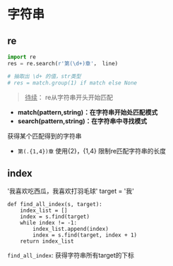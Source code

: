 # 字符串



## re



```python
import re
res = re.search(r'第(\d+)章'， line)

# 抽取出 \d+ 的值，str类型
# res = match.group(1) if match else None
```

> <u>待续</u>： re从字符串开头开始匹配



* **match(pattern,string)：在字符串开始处匹配模式**
* **search(pattern,string)：在字符串中寻找模式**

获得某个匹配得到的字符串



* `第(.{1,4})章` 使用{2}，{1,4} 限制re匹配字符串的长度



## index

'我喜欢吃西瓜，我喜欢打羽毛球' target = '我'

```
def find_all_index(s, target):
    index_list = []
    index = s.find(target)
    while index != -1:
        index_list.append(index)
        index = s.find(target, index + 1)
    return index_list
```

`find_all_index`: 获得字符串所有target的下标